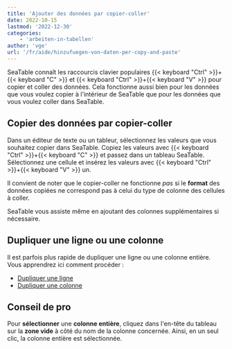 ```yaml
---
title: 'Ajouter des données par copier-coller'
date: 2022-10-15
lastmod: '2022-12-30'
categories:
    - 'arbeiten-in-tabellen'
author: 'vge'
url: '/fr/aide/hinzufuegen-von-daten-per-copy-and-paste'
---
```


SeaTable connaît les raccourcis clavier populaires {{< keyboard "Ctrl" >}}+{{< keyboard "C" >}} et {{< keyboard "Ctrl" >}}+{{< keyboard "V" >}} pour copier et coller des données. Cela fonctionne aussi bien pour les données que vous voulez copier à l'intérieur de SeaTable que pour les données que vous voulez coller dans SeaTable.

## Copier des données par copier-coller

Dans un éditeur de texte ou un tableur, sélectionnez les valeurs que vous souhaitez copier dans SeaTable. Copiez les valeurs avec {{< keyboard "Ctrl" >}}+{{< keyboard "C" >}} et passez dans un tableau SeaTable. Sélectionnez une cellule et insérez les valeurs avec {{< keyboard "Ctrl" >}}+{{< keyboard "V" >}} un.

Il convient de noter que le copier-coller ne fonctionne _pas_ si le **format** des données copiées ne correspond pas à celui du type de colonne des cellules à coller.

SeaTable vous assiste même en ajoutant des colonnes supplémentaires si nécessaire.

## Dupliquer une ligne ou une colonne

Il est parfois plus rapide de dupliquer une ligne ou une colonne entière. Vous apprendrez ici comment procéder :

- [Dupliquer une ligne](https://seatable.io/fr/docs/arbeiten-mit-zeilen/duplizieren-einer-zeile/)
- [Dupliquer une colonne](https://seatable.io/fr/docs/spalten/duplizieren-einer-spalte/)

## Conseil de pro

Pour **sélectionner** une **colonne entière**, cliquez dans l'en-tête du tableau sur la **zone vide** à côté du nom de la colonne concernée. Ainsi, en un seul clic, la colonne entière est sélectionnée.
